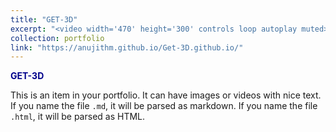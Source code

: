 ```yaml
---
title: "GET-3D"
excerpt: "<video width='470' height='300' controls loop autoplay muted><source src='/images/clip.mp4' type='video/mp4'>Your browser does not support the video tag.</video>"
collection: portfolio
link: "https://anujithm.github.io/Get-3D.github.io/"
---
```


<a href="https://anujithm.github.io/Get-3D.github.io/" target="_blank" style="color: #00008B; font-weight: bold; text-decoration: none;">GET-3D</a>

This is an item in your portfolio. It can have images or videos with nice text. If you name the file `.md`, it will be parsed as markdown. If you name the file `.html`, it will be parsed as HTML.